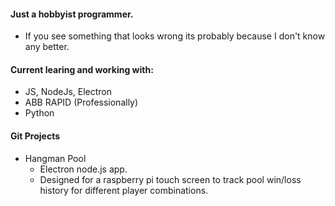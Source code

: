 <!---
farmerjohn6929/farmerjohn6929 is a ✨ special ✨ repository because its `README.md` (this file) appears on your GitHub profile.
You can click the Preview link to take a look at your changes.
--->

#### Just a hobbyist programmer.
- If you see something that looks wrong its probably because I don't know any better.

#### Current learing and working with:
- JS, NodeJs, Electron
- ABB RAPID (Professionally)
- Python

#### Git Projects
- Hangman Pool
  - Electron node.js app.
  - Designed for a raspberry pi touch screen to track pool win/loss history for different player combinations.
